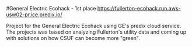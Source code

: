 #General Electric Ecohack - 1st place
https://fullerton-ecohack.run.aws-usw02-pr.ice.predix.io/


Project for the General Electric Ecohack using GE's predix cloud service. The projects was based on analyzing Fullerton's utility data and coming up with solutions on how CSUF can become more "green".


